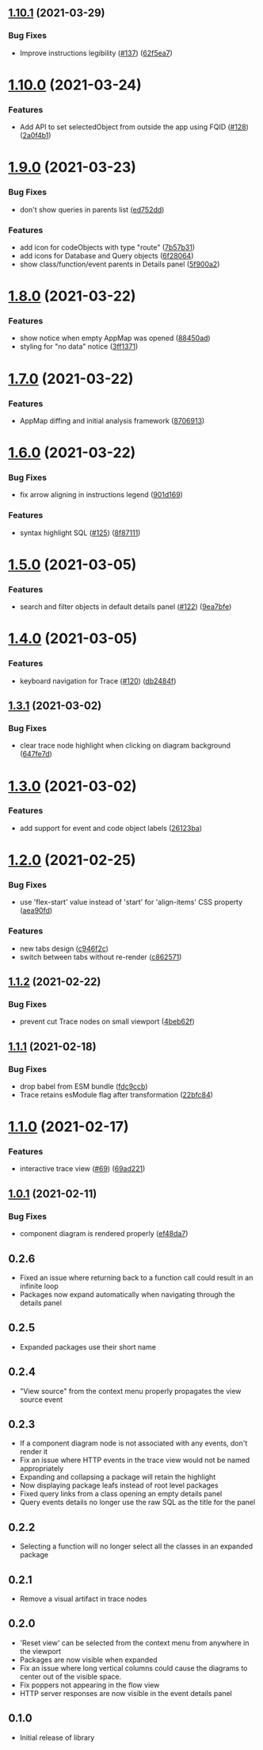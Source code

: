 ## [1.10.1](https://github.com/applandinc/appmap-js/compare/v1.10.0...v1.10.1) (2021-03-29)


### Bug Fixes

* Improve instructions legibility ([#137](https://github.com/applandinc/appmap-js/issues/137)) ([62f5ea7](https://github.com/applandinc/appmap-js/commit/62f5ea7d6975f8cdb87d719db9bf32dca07f34c3))

# [1.10.0](https://github.com/applandinc/appmap-js/compare/v1.9.0...v1.10.0) (2021-03-24)


### Features

* Add API to set selectedObject from outside the app using FQID ([#128](https://github.com/applandinc/appmap-js/issues/128)) ([2a0f4b1](https://github.com/applandinc/appmap-js/commit/2a0f4b1bb0439ef6ef3055881adf6f290d9bfda5))

# [1.9.0](https://github.com/applandinc/appmap-js/compare/v1.8.0...v1.9.0) (2021-03-23)


### Bug Fixes

* don't show queries in parents list ([ed752dd](https://github.com/applandinc/appmap-js/commit/ed752dd974cb9186370c5a08b5a1f75a33baad61))


### Features

* add icon for codeObjects with type "route" ([7b57b31](https://github.com/applandinc/appmap-js/commit/7b57b31ff143739aadfce3cd5d60de5dcdd8495d))
* add icons for Database and Query objects ([6f28064](https://github.com/applandinc/appmap-js/commit/6f28064a46108b388cf0b8bfb0d4d21405ccc5f1))
* show class/function/event parents in Details panel ([5f900a2](https://github.com/applandinc/appmap-js/commit/5f900a20cf7bb69f0da35f28edfca10649f10054))

# [1.8.0](https://github.com/applandinc/appmap-js/compare/v1.7.0...v1.8.0) (2021-03-22)


### Features

* show notice when empty AppMap was opened ([88450ad](https://github.com/applandinc/appmap-js/commit/88450adebe39d33a15eaa7d136a92cab27a34223))
* styling for "no data" notice ([3ff1371](https://github.com/applandinc/appmap-js/commit/3ff13719f7bffabcc35f996a26db4d589822f6ba))

# [1.7.0](https://github.com/applandinc/appmap-js/compare/v1.6.0...v1.7.0) (2021-03-22)


### Features

* AppMap diffing and initial analysis framework ([8706913](https://github.com/applandinc/appmap-js/commit/87069130934e73ecab53db9883b9b90ff2c522ac))

# [1.6.0](https://github.com/applandinc/appmap-js/compare/v1.5.0...v1.6.0) (2021-03-22)


### Bug Fixes

* fix arrow aligning in instructions legend ([901d169](https://github.com/applandinc/appmap-js/commit/901d169f1b49cf688269af7680b137808614cca6))


### Features

* syntax highlight SQL ([#125](https://github.com/applandinc/appmap-js/issues/125)) ([8f87111](https://github.com/applandinc/appmap-js/commit/8f8711156ef536bc935a842e289106dda80dd5b1))

# [1.5.0](https://github.com/applandinc/appmap-js/compare/v1.4.0...v1.5.0) (2021-03-05)


### Features

* search and filter objects in default details panel ([#122](https://github.com/applandinc/appmap-js/issues/122)) ([9ea7bfe](https://github.com/applandinc/appmap-js/commit/9ea7bfee8b57c2fb2b331053507857d675958d0b))

# [1.4.0](https://github.com/applandinc/appmap-js/compare/v1.3.1...v1.4.0) (2021-03-05)


### Features

* keyboard navigation for Trace ([#120](https://github.com/applandinc/appmap-js/issues/120)) ([db2484f](https://github.com/applandinc/appmap-js/commit/db2484ff704a41b81f15f9c5f592a3b878f31a43))

## [1.3.1](https://github.com/applandinc/appmap-js/compare/v1.3.0...v1.3.1) (2021-03-02)


### Bug Fixes

* clear trace node highlight when clicking on diagram background ([647fe7d](https://github.com/applandinc/appmap-js/commit/647fe7de13596f67bd1c8fd1aea23fe5f223d0f6))

# [1.3.0](https://github.com/applandinc/appmap-js/compare/v1.2.0...v1.3.0) (2021-03-02)


### Features

* add support for event and code object labels ([26123ba](https://github.com/applandinc/appmap-js/commit/26123bae7a4924bf606871eb1e6363f28f063b02))

# [1.2.0](https://github.com/applandinc/appmap-js/compare/v1.1.2...v1.2.0) (2021-02-25)


### Bug Fixes

* use 'flex-start' value instead of 'start' for 'align-items' CSS property ([aea90fd](https://github.com/applandinc/appmap-js/commit/aea90fddc7cee12aa7385058c227cb3172742177))


### Features

* new tabs design ([c946f2c](https://github.com/applandinc/appmap-js/commit/c946f2c98d3da400ceb6df6cc4afb24d1be726c0))
* switch between tabs without re-render ([c862571](https://github.com/applandinc/appmap-js/commit/c8625719d1a735dcefb60761378cd0b35988f13f))

## [1.1.2](https://github.com/applandinc/appmap-js/compare/v1.1.1...v1.1.2) (2021-02-22)


### Bug Fixes

* prevent cut Trace nodes on small viewport ([4beb62f](https://github.com/applandinc/appmap-js/commit/4beb62fd51a371f6bf3476f4a9df5451fc52a434))

## [1.1.1](https://github.com/applandinc/appmap-js/compare/v1.1.0...v1.1.1) (2021-02-18)


### Bug Fixes

* drop babel from ESM bundle ([fdc9ccb](https://github.com/applandinc/appmap-js/commit/fdc9ccb6ec2258e17c75a89c82dba304e5611bbb))
* Trace retains esModule flag after transformation ([22bfc84](https://github.com/applandinc/appmap-js/commit/22bfc8446d55e43fc997e6859f82182654bd37d0))

# [1.1.0](https://github.com/applandinc/appmap-js/compare/v1.0.1...v1.1.0) (2021-02-17)


### Features

* interactive trace view ([#69](https://github.com/applandinc/appmap-js/issues/69)) ([69ad221](https://github.com/applandinc/appmap-js/commit/69ad2211d00f4c86a5c7308c6961a7fc17963a3f))

## [1.0.1](https://github.com/applandinc/appmap-js/compare/v1.0.0...v1.0.1) (2021-02-11)

### Bug Fixes

- component diagram is rendered properly
  ([ef48da7](https://github.com/applandinc/appmap-js/commit/ef48da75b0f7752bcde18f10e7c3e7c9eeb4e6c5))

## 0.2.6

- Fixed an issue where returning back to a function call could result in an
  infinite loop
- Packages now expand automatically when navigating through the details panel

## 0.2.5

- Expanded packages use their short name

## 0.2.4

- "View source" from the context menu properly propagates the view source event

## 0.2.3

- If a component diagram node is not associated with any events, don't render it
- Fix an issue where HTTP events in the trace view would not be named
  appropriately
- Expanding and collapsing a package will retain the highlight
- Now displaying package leafs instead of root level packages
- Fixed query links from a class opening an empty details panel
- Query events details no longer use the raw SQL as the title for the panel

## 0.2.2

- Selecting a function will no longer select all the classes in an expanded
  package

## 0.2.1

- Remove a visual artifact in trace nodes

## 0.2.0

- 'Reset view' can be selected from the context menu from anywhere in the
  viewport
- Packages are now visible when expanded
- Fix an issue where long vertical columns could cause the diagrams to center
  out of the visible space.
- Fix poppers not appearing in the flow view
- HTTP server responses are now visible in the event details panel

## 0.1.0

- Initial release of library
